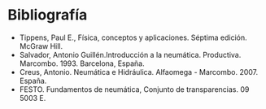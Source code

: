 # Bibliografía

- Tippens, Paul E., Física, conceptos y aplicaciones. Séptima edición. McGraw Hill.
 - Salvador, Antonio Guillén.Introducción a la neumática. Productiva. Marcombo. 1993. Barcelona, España.
 - Creus, Antonio. Neumática e Hidráulica. Alfaomega - Marcombo. 2007. España.
- FESTO. Fundamentos de neumática, Conjunto de transparencias. 09 5003 E.
